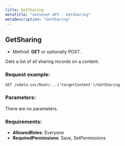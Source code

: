 ```yaml
---
title: GetSharing
metaTitle: "sensenet API - GetSharing"
metaDescription: "GetSharing"
---
```


## GetSharing
- Method: **GET** or optionally POST.

Gets a list of all sharing records on a content.

### Request example:

```
GET /odata.svc/Root/...('targetContent')/GetSharing
```
### Parameters:
There are no parameters.

### Requirements:
- **AllowedRoles**: Everyone
- **RequiredPermissions**: Save, SetPermissions

